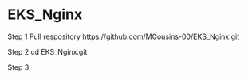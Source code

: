# EKS_Nginx

Step 1 Pull respository 
https://github.com/MCousins-00/EKS_Nginx.git

Step 2
cd EKS_Nginx.git

Step 3 
